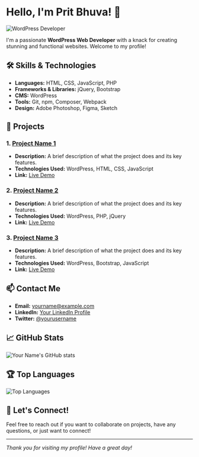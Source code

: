 # Hello, I'm Prit Bhuva! 👋

![WordPress Developer](https://media.giphy.com/media/26u4cqiYI30juCOGY/giphy.gif)

I'm a passionate **WordPress Web Developer** with a knack for creating stunning and functional websites. Welcome to my profile!

## 🛠️ Skills & Technologies
- **Languages:** HTML, CSS, JavaScript, PHP
- **Frameworks & Libraries:** jQuery, Bootstrap
- **CMS:** WordPress
- **Tools:** Git, npm, Composer, Webpack
- **Design:** Adobe Photoshop, Figma, Sketch

## 🚀 Projects
### 1. [Project Name 1](https://github.com/yourusername/project1)
- **Description:** A brief description of what the project does and its key features.
- **Technologies Used:** WordPress, HTML, CSS, JavaScript
- **Link:** [Live Demo](https://yourproject1.com)

### 2. [Project Name 2](https://github.com/yourusername/project2)
- **Description:** A brief description of what the project does and its key features.
- **Technologies Used:** WordPress, PHP, jQuery
- **Link:** [Live Demo](https://yourproject2.com)

### 3. [Project Name 3](https://github.com/yourusername/project3)
- **Description:** A brief description of what the project does and its key features.
- **Technologies Used:** WordPress, Bootstrap, JavaScript
- **Link:** [Live Demo](https://yourproject3.com)

## 📫 Contact Me
- **Email:** [yourname@example.com](mailto:yourname@example.com)
- **LinkedIn:** [Your LinkedIn Profile](https://www.linkedin.com/in/yourprofile)
- **Twitter:** [@yourusername](https://twitter.com/yourusername)

## 📈 GitHub Stats
![Your Name's GitHub stats](https://github-readme-stats.vercel.app/api?username=yourusername&show_icons=true&theme=radical)

## 🏆 Top Languages
![Top Languages](https://github-readme-stats.vercel.app/api/top-langs/?username=yourusername&layout=compact&theme=radical)

## 💬 Let's Connect!
Feel free to reach out if you want to collaborate on projects, have any questions, or just want to connect!

---

*Thank you for visiting my profile! Have a great day!*
